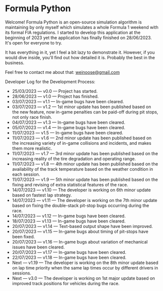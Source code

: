 # Formula Python
Welcome! Formula Python is an open-source simulation algorithm is maintaining by only myself which simulates a whole Formula 1 weekend with its formal FIA regulations. I started to develop this application at the beginning of 2023 yet the application has finally finished on 28/06/2023. It's open for everyone to try.

It has everything in it, yet I feel a bit lazy to demonstrate it. However, if you would dive inside, you'll find out how detailed it is. Probably the best in the business.

Feel free to contact me about that: weinoose@gmail.com

Developer Log for the Development Process:
* 25/03/2023 — v0.0 — Project has started.
* 28/06/2023 — v1.0 — Project has finished.
* 03/07/2023 — v1.1 — In-game bugs have been cleared.
* 03/07/2023 — v1.2 — 1st minor update has been published based on the new feature, now in-game penalties can be paid-off during pit stops, not only race finish.
* 04/07/2023 — v1.3 — In-game bugs have been cleared.
* 05/07/2023 — v1.4 — In-game bugs have been cleared.
* 11/07/2023 — v1.5 — In-game bugs have been cleared.
* 11/07/2023 — v1.6 — 2nd minor update has been published based on the increasing variety of in-game collisions and incidents, and makes them more realistic.
* 11/07/2023 — v1.7 — 3rd minor update has been published based on the increasing reality of the tire degradation and operating range.
* 11/07/2023 — v1.8 — 4th minor update has been published based on the availability of the track temperature based on the weather condition in each session.
* 11/07/2023 — v1.9 — 5th minor update has been published based on the fixing and revising of extra statistical features of the race.
* 14/07/2023 — v1.10 — The developer is working on 6th minor update based on fastest lap strategy.
* 14/07/2023 — v1.11 — The developer is working on the 7th minor update based on fixing the double-stack pit-stop bugs occurring during the race.
* 14/07/2023 — v1.12 — In-game bugs have been cleared.
* 18/07/2023 — v1.13 — In-game bugs have been cleared.
* 20/07/2023 — v1.14 — Text-based output shape have been improved.
* 20/07/2023 — v1.15 — In-game bugs about timing of pit-stops have been fixed.
* 20/07/2023 — v1.16 — In-game bugs about variation of mechanical issues have been cleared.
* 20/07/2023 — v1.17 — In-game bugs have been cleared.
* 22/07/2023 — v1.18 — In-game bugs have been cleared.
* Next — v1.19 — The developer is working on the 8th minor update based on lap time priority when the same lap times occur by different drivers in sessions.
* Next — v3.0 — The developer is working on 1st major update based on improved track positions for vehicles during the race.
